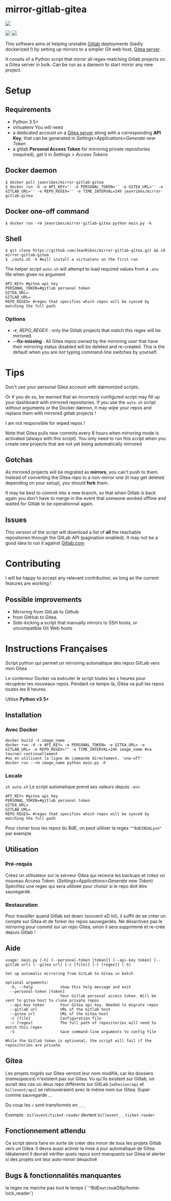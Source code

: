 mirror-gitlab-gitea
===================

[![](https://img.shields.io/docker/pulls/jeanribes/mirror-gitlab-gitea.svg)](https://hub.docker.com/r/jeanribes/mirror-gitlab-gitea/)

![](https://badgen.net/badge/Python/3.5+/green)  ![](https://badgen.net/badge/License/GPLv3/cyan)

This software aims at helping unstable [Gitlab](https://gitlab.com) deployments (badly dockerized !) by setting up mirrors to a simpler Git web host, [Gitea server](https://gitea.io/).

It consits of a Python script that mirror all regex-matching Gitlab projects on a Gitea server in bulk.
Can be run as a dameon to start mirror any new project.

# Setup
## Requirements
* Python 3.5+
* virtualenv
You will need
* a dedicated account on a [Gitea server](https://gitea.io/) along with a corresponding **API Key**, that can be generated in *Settings*>*Applications*>*Generate new Token*
* a gitlab **Personal Access Token** for mirroring private repositories (required), get it in *Settings > Access Tokens*
## Docker daemon
```
$ docker pull jeanribes/mirror-gitlab-gitea
$ docker run -d -e API_KEY='' -e PERSONAL_TOKEN='' -e GITEA_URL='' -e GITLAB_URL='' -e REPO_REGEX='' -e TIME_INTERVAL=24h jeanribes/mirror-gitlab-gitea
```
## Docker one-off command
```
$ docker run -rm jeanribes/mirror-gitlab-gitea python main.py -h
```
## Shell
```
$ git clone https://github.com/JeanRibes/mirror-gitlab-gitea.git && cd mirror-gitlab-gitea
$ ./auto.sh -h #will install a virtualenv on the first run
```
The helper script `auto.sh` will attempt to load required values from a `.env` file when given no argument
```
API_KEY= #gitea api key
PERSONAL_TOKEN=#gitlab personal token
GITEA_URL=
GITLAB_URL=
REPO_REGEX= #regex that specifies which repos will be synced by matching the full path
```
### Options
* **-r**, *REPO_REGEX* : only the Gitlab projects that match this regex will be mirrored.
* **--fix-missing** : All Gitea repos owned by the mirroring user that have their mirroring status disabled will be deleted and re-created.
This is the default when you are not typing command-line switches by yourself.

# Tips
Don't use your personal Gitea account with dæmonized scripts.

Or if you do so, be warned that an incorrecly configured script may fill up your dashboard with mirrored repositories.
If you use the `auto.sh` script without arguments or the Docker dæmon, it may wipe your repos and replace them with mirrored gitlab projects !

I am not responsible for wiped repos !

Note that Gitea pulls new commits every 8 hours when mirroring mode is activated (always with this script).
You only need to run this script when you create new projects that are not yet being automatically mirrored
## Gotchas
As mirrored projects will be migrated as **mirrors**, you can't push to them. Instead of converting the Gitea repo to a non-mirror one (it may get deleted depending on your setup), you should **fork** them.

It may be best to commit into a new branch, so that when Gitlab is back again you don't have to merge in the event that someone worked offline and waited for Gitlab to be operationnal again.
## Issues
This version of the script will download a list of **all** the reachable repositories through the GitLab API (pagination enabled).
It may not be a good idea to run it against [Gitlab.com](https://gitlab.com)

# Contributing
I will be happy to accept any relevant contribution, as long as the current features are working !

## Possible improvements
* Mirroring from GitLab to Github
* from GitHub to Gitea.
* Side-kicking a script that manually mirrors to SSH hosts, or uncompatible Git Web hosts

# Instructions Françaises

Script python qui permet un mirroring automatique des repos GitLab vers mon Gitea

Le conteneur Docker va exécuter le script toutes les x heures pour récupérer les nouveaux repos.
Pendant ce temps-là, Gitea va pull les repos toutes les 8 heures.

Utilise **Python v3.5+**

## Installation
### Avec Docker
```
docker build -t image_name .
docker run -d -e API_KEY= -e PERSONAL_TOKEN= -e GITEA_URL= -e GITLAB_URL= -e REPO_REGEX="" -e TIME_INTERVAL=24h image_name #va tourner continuellement
#ou en utilisant la ligne de commande directement, 'one-off'
docker run --rm image_name python main.py -h
```

### Locale
`sh auto.sh`
Le script automatique prend ses valeurs depuis `.env`
```
API_KEY= #gitea api key
PERSONAL_TOKEN=#gitlab personal token
GITEA_URL=
GITLAB_URL=
REPO_REGEX= #regex that specifies which repos will be synced by matching the full path
```
Pour cloner tous les repos du BdE, on peut utiliser la regex `"^BdEINSALyon"` par exemple

## Utilisation
### Pré-requis
Créez un utilisateur sur le serveur Gitea qui recevra les backups et créez un nouveau Access Token.
(*Settings*>*Applications*>*Generate new Token*)
Spécifiez une regex qui sera utilisée pour choisir si le repo doit être sauvegardé.
### Restauration
Pour travailler quand Gitlab est down (souvent xD lol), il suffit de se créer un compte sur Gitea et de forker les repos sauvegardés.
Ne désactivez pas le mirroring pour commit sur un repo Gitea, sinon il sera supprimmé et re-crée depuis Gitlab !
## Aide
```
usage: main.py [-h] [--personal-token [token]] [--api-key token] [--gitlab url] [--gitea url] [-c [file]] [-r [regex]] [-S]

Set up automatic mirroring from GitLab to Gitea in batch

optional arguments:
  -h, --help            show this help message and exit
  --personal-token [token]
                        Your Gitlab personal access token. Will be sent to gitea host to clone private repos
  --api-key token       Your Gitea api key. Needed to migrate repos
  --gitlab url          URL of the Gitlab host
  --gitea url           URL of the Gitea host
  -c [file]             Configuration file
  -r [regex]            The full path of repositories will need to match this regex
  -S                    Save command-line arguments to config file

While the Gitlab token is optionnal, the script will fail if the repositories are private
```
## Gitea
Les projets migrés sur Gitea verront leur nom modifié, car les dossiers (*namespaces*)
n'existent pas sur Gitea. Vu qu'ils existent sur Gitlab,
on aurait des cas où deux repo différents sur GitLab (`adhesion/api` et `billevent/api`)
se retrouveraient avec le même nom sur Gitea. Super comme sauvegarde ...

Du coup les `/` sont transformés en `_._`

Exemple :
`billevent/ticket-reader` devient `billevent_._ticket-reader`

## Fonctionnement attendu
Ce script devra faire en sorte de créer des miroir de tous les projets Gitlab vers un Gitea.
Il devra aussi activer la mise à jour automatique de Gitea.
Idéalement il devrait vérifier quels repos sont manquants sur Gitea et alerter si des
projets ont leur auto-miroir désactivé

## Bugs & fonctionnalités manquantes
la regex ne marche pas tout le temps (``^BdE` matche `al26p/home-lock_reader`)